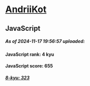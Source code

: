 # [AndriiKot](https://www.codewars.com/users/AndriiKot) 
## JavaScript

##### As of 2024-11-17 19:56:57 uploaded:

#### JavaScript rank: 4 kyu

#### JavaScript score: 655

##### [8-kyu: 323](https://github.com/AndriiKot/JavaScript__CodeWars/tree/main/kyu-8)

